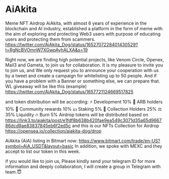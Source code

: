 # AiAkita
Meme NFT Airdrop
AiAkita, with almost 6 years of experience in the blockchain and AI industry, established a platform in the form of meme with the aim of exploring and protecting Web3 users with purpose of educating users and protecting them from scammers.
https://twitter.com/AiAkita_Dog/status/1652707228401430529?t=RgNcBVOmnW7XGwpAyhALXA&s=19

Right now, we are finding high potential projects, like Venom Circle, Openex, Mail3 and Gameta, to join us for collaboration. It is my pleasure to invite you to join us, and We only request you to announce your cooperation with us by a tweet and create a campaign for whitelisting up to 50 people. And if you have a problem with a Banner or something else, we can prepare that.
WL giveaway will be like this (example)
https://twitter.com/AiAkita_Dog/status/1657721124669517825

and token distribution will be according:
⚡️ Development 10%
🔵 ARB holders 10%
👥 Community rewards 10%
💵 Staking 5%
💎 Collection Holders 25%
⚖️ 35% Liquidity
🔥 Burn 5%
Airdrop tokens will be distributed based on
https://link3.to/aiakita/post/e1fdf8b638b420fae9ea549c3071d35a65d966786dcd9ae83837845eb6f2ed5c
and this is our NFTs Collection for Airdrop
https://opensea.io/collection/aiakita-dog/drop

AiAkita (AiA) listing in Bitmart now:
https://www.bitmart.com/trade/en-US?symbol=AiA_USDT&layout=basic
In addition, we spoke with MEXC and they accept to list our token in this week.

if you would like to join us, Please kindly send your telegram ID for more information and deeply collaboration, I will create a group in Telegram with team.😇
